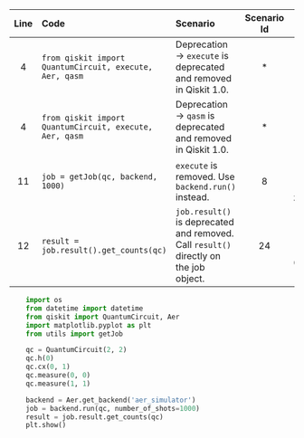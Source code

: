 | Line | Code | Scenario | Scenario Id | Reference | Artifact | Refactoring |
| :---: | :--- | :------- | :---------: | :-------: | :------- | :---------- |
| 4 | `from qiskit import QuantumCircuit, execute, Aer, qasm` | Deprecation -> `execute` is deprecated and removed in Qiskit 1.0. | * | Internal Knowledge | execute | `from qiskit import QuantumCircuit, Aer, qasm` |
| 4 | `from qiskit import QuantumCircuit, execute, Aer, qasm` | Deprecation -> `qasm` is deprecated and removed in Qiskit 1.0. | * | Internal Knowledge | qasm | `from qiskit import QuantumCircuit, Aer` |
| 11 | `job = getJob(qc, backend, 1000)` | `execute` is removed. Use `backend.run()` instead. | 8 | 79a044a5-61b0-452c-ab14-33d17081d970 | execute | `job = backend.run(qc, number_of_shots=1000)` |
| 12 | `result = job.result().get_counts(qc)` | `job.result()` is deprecated and removed. Call `result()` directly on the job object. | 24 | f27c7582-4211-497b-a32d-01b58378e0d7 | job.result() | `result = job.result.get_counts(qc)` |


```python
    import os
    from datetime import datetime
    from qiskit import QuantumCircuit, Aer
    import matplotlib.pyplot as plt
    from utils import getJob

    qc = QuantumCircuit(2, 2)
    qc.h(0)
    qc.cx(0, 1)
    qc.measure(0, 0)
    qc.measure(1, 1)

    backend = Aer.get_backend('aer_simulator')
    job = backend.run(qc, number_of_shots=1000)
    result = job.result.get_counts(qc)
    plt.show()
```